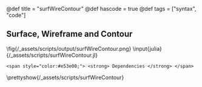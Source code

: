 @def title = "surfWireContour"
@def hascode = true
@def tags = ["syntax", "code"]

## Surface, Wireframe and Contour

\fig{/_assets/scripts/output/surfWireContour.png}
\input{julia}{/_assets/scripts/surfWireContour.jl}
~~~
<span style="color:#e53e00;"> <strong> Dependencies </strong> </span>
~~~
\prettyshow{/_assets/scripts/surfWireContour}
